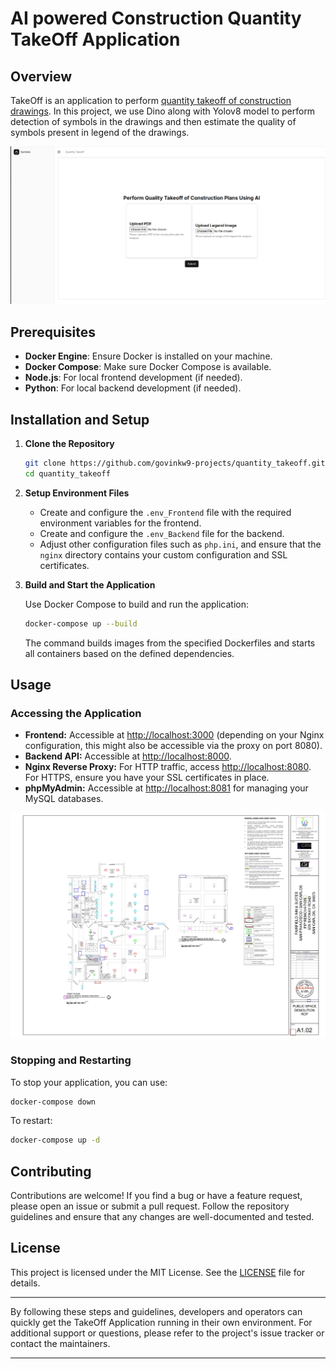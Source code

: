 # AI powered Construction Quantity TakeOff Application 

## Overview

TakeOff is an application to perform [quantity takeoff of construction drawings](https://www.procore.com/library/construction-material-takeoff). In this project, we use Dino along with Yolov8 model to perform detection of symbols in the drawings and then estimate the quality of symbols present in legend of the drawings. 

<p align="center">
  <img src="assets/app.png" alt="Application" width="600"/>
</p>


## Prerequisites

- **Docker Engine**: Ensure Docker is installed on your machine.
- **Docker Compose**: Make sure Docker Compose is available.
- **Node.js**: For local frontend development (if needed).
- **Python**: For local backend development (if needed).

## Installation and Setup

1. **Clone the Repository**

   ```bash
   git clone https://github.com/govinkw9-projects/quantity_takeoff.git
   cd quantity_takeoff
   ```

2. **Setup Environment Files**

   - Create and configure the `.env_Frontend` file with the required environment variables for the frontend.
   - Create and configure the `.env_Backend` file for the backend.
   - Adjust other configuration files such as `php.ini`, and ensure that the `nginx` directory contains your custom configuration and SSL certificates.

3. **Build and Start the Application**

   Use Docker Compose to build and run the application:

   ```bash
   docker-compose up --build
   ```

   The command builds images from the specified Dockerfiles and starts all containers based on the defined dependencies.

## Usage

### Accessing the Application

- **Frontend:** Accessible at [http://localhost:3000](http://localhost:3000) (depending on your Nginx configuration, this might also be accessible via the proxy on port 8080).
- **Backend API:** Accessible at [http://localhost:8000](http://localhost:8000).
- **Nginx Reverse Proxy:** For HTTP traffic, access [http://localhost:8080](http://localhost:8080). For HTTPS, ensure you have your SSL certificates in place.
- **phpMyAdmin:** Accessible at [http://localhost:8081](http://localhost:8081) for managing your MySQL databases.

<p align="center">
  <img src="assets/sample-result.png" alt="Sample Result" width="600"/>
</p>


### Stopping and Restarting

To stop your application, you can use:

```bash
docker-compose down
```

To restart:

```bash
docker-compose up -d
```

## Contributing

Contributions are welcome! If you find a bug or have a feature request, please open an issue or submit a pull request. Follow the repository guidelines and ensure that any changes are well-documented and tested.

## License

This project is licensed under the MIT License. See the [LICENSE](LICENSE) file for details.

---

By following these steps and guidelines, developers and operators can quickly get the TakeOff Application running in their own environment. For additional support or questions, please refer to the project's issue tracker or contact the maintainers.

---